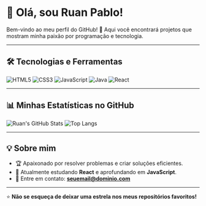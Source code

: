 # 👋 Olá, sou Ruan Pablo!

Bem-vindo ao meu perfil do GitHub! 🚀 Aqui você encontrará projetos que mostram minha paixão por programação e tecnologia.

---

## 🛠️ Tecnologias e Ferramentas

![HTML5](https://img.shields.io/badge/HTML5-E34F26?style=for-the-badge&logo=html5&logoColor=white)
![CSS3](https://img.shields.io/badge/CSS3-1572B6?style=for-the-badge&logo=css3&logoColor=white)
![JavaScript](https://img.shields.io/badge/JavaScript-F7DF1E?style=for-the-badge&logo=javascript&logoColor=black)
![Java](https://img.shields.io/badge/Java-007396?style=for-the-badge&logo=java&logoColor=white)
![React](https://img.shields.io/badge/React-61DAFB?style=for-the-badge&logo=react&logoColor=black)

---

## 📊 Minhas Estatísticas no GitHub

![Ruan's GitHub Stats](https://github-readme-stats.vercel.app/api?username=ruanp23&show_icons=true&theme=radical)
![Top Langs](https://github-readme-stats.vercel.app/api/top-langs/?username=ruanp23&layout=compact&theme=radical)

---

## 💡 Sobre mim

- 🏆 Apaixonado por resolver problemas e criar soluções eficientes.
- 🌱 Atualmente estudando **React** e aprofundando em **JavaScript**.
- 📧 Entre em contato: **seuemail@dominio.com**

---

⭐️ **Não se esqueça de deixar uma estrela nos meus repositórios favoritos!**
